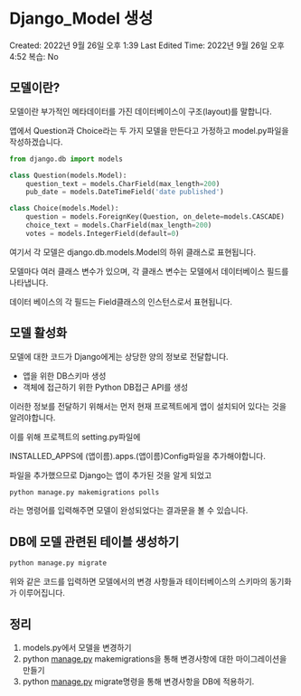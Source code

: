 # Django_Model 생성

Created: 2022년 9월 26일 오후 1:39
Last Edited Time: 2022년 9월 26일 오후 4:52
복습: No

## 모델이란?

모델이란 부가적인 메타데이터를 가진 데이터베이스이 구조(layout)를 말합니다.

앱에서 Question과 Choice라는 두 가지 모델을 만든다고 가정하고 model.py파일을 작성하겠습니다.

```python
from django.db import models

class Question(models.Model):
    question_text = models.CharField(max_length=200)
    pub_date = models.DateTimeField('date published')

class Choice(models.Model):
    question = models.ForeignKey(Question, on_delete=models.CASCADE)
    choice_text = models.CharField(max_length=200)
    votes = models.IntegerField(default=0)
```

여기서 각 모델은 django.db.models.Model의 하위 클래스로 표현됩니다.

모델마다 여러 클래스 변수가 있으며, 각 클래스 변수는 모델에서 데이터베이스 필드를 나타냅니다.

데이터 베이스의 각 필드는 Field클래스의 인스턴스로서 표현됩니다.

## 모델 활성화

모델에 대한 코드가 Django에게는 상당한 양의 정보로 전달합니다.

- 앱을 위한 DB스키마 생성
- 객체에 접근하기 위한 Python DB접근 API를 생성

이러한 정보를 전달하기 위해서는 먼저 현재 프로젝트에게 앱이 설치되어 있다는 것을 알려야합니다.

이를 위해 프로젝트의 setting.py파일에 

INSTALLED_APPS에 (앱이름).apps.(앱이름)Config파일을 추가해야합니다.

파일을 추가했으므로 Django는 앱이 추가된 것을 알게 되었고

```python
python manage.py makemigrations polls
```

라는 명령어를 입력해주면 모델이 완성되었다는 결과문을 볼 수 있습니다.

## DB에 모델 관련된 테이블 생성하기

```python
python manage.py migrate
```

위와 같은 코드를 입력하면 모델에서의 변경 사항들과 테이터베이스의 스키마의 동기화가 이루어집니다.

## 정리

1. models.py에서 모델을 변경하기
2. python [manage.py](http://manage.py) makemigrations을 통해 변경사항에 대한 마이그레이션을 만들기
3. python [manage.py](http://manage.py) migrate명령을 통해 변경사항을 DB에 적용하기.